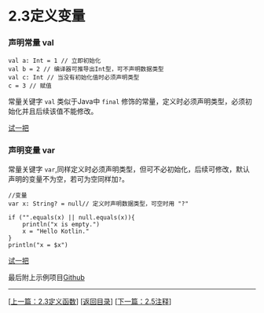 # 2.3定义变量

### 声明常量 val

    val a: Int = 1 // 立即初始化
    val b = 2 // 编译器可推导出Int型，可不声明数据类型
    val c: Int // 当没有初始化值时必须声明类型
    c = 3 // 赋值

常量关键字 `val` 类似于Java中 `final` 修饰的常量，定义时必须声明类型，必须初始化并且后续该值不能修改。

[试一把](https://try.kotlinlang.org/#/UserProjects/8ln3dmfsbbqd4ph0s3pdpqpdpn/fpjmve8pkg8iu1oiqdhbu1monn)

### 声明变量 var

常量关键字 `var`,同样定义时必须声明类型，但可不必初始化，后续可修改，默认声明的变量不为空，若可为空同样加`?`。

    //变量
    var x: String? = null// 定义时声明数据类型，可空时用 "?"

    if ("".equals(x) || null.equals(x)){
        println("x is empty.")
        x = "Hello Kotlin."
    }
    println("x = $x")

[试一把](https://try.kotlinlang.org/#/UserProjects/8ln3dmfsbbqd4ph0s3pdpqpdpn/ah2cis8je21vmrr52aqsoamtr4)


最后附上示例项目[Github](https://github.com/Sogrey/Kotlin-Notes/tree/master/source/P02)

---
[[上一篇：2.3定义函数](https://sogrey.github.io/Kotlin-Notes/notes/2%E5%9F%BA%E6%9C%AC%E8%AF%AD%E6%B3%95/2.3%E5%AE%9A%E4%B9%89%E5%87%BD%E6%95%B0)] [[返回目录](https://sogrey.github.io/Kotlin-Notes/)] [[下一篇：2.5注释](https://sogrey.github.io/Kotlin-Notes/notes/2%E5%9F%BA%E6%9C%AC%E8%AF%AD%E6%B3%95/2.5%E6%B3%A8%E9%87%8A)]